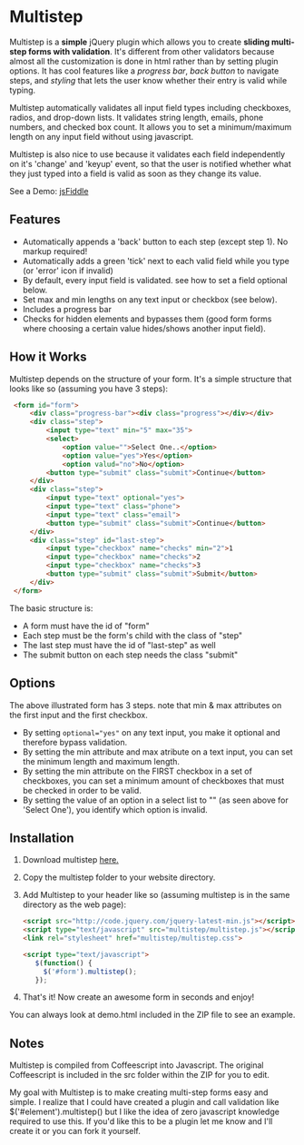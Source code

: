 Multistep
==========
Multistep is a **simple** jQuery plugin which allows you to create **sliding multi-step forms with validation**. It's different from other validators because almost all the customization is done in html rather than by setting plugin options. It has cool features like a *progress bar*, *back button* to navigate steps, and *styling* that lets the user know whether their entry is valid while typing.

Multistep automatically validates all input field types including checkboxes, radios, and drop-down lists. It validates string length, emails, phone numbers, and checked box count. It allows you to set a minimum/maximum length on any input field without using javascript.

Multistep is also nice to use because it validates each field independently on it's 'change' and 'keyup' event, so that the user is notified whether what they just typed into a field is valid as soon as they change its value.

See a Demo: [jsFiddle](http://jsfiddle.net/gh/get/jquery/1.7.2/coopermaruyama/multistep.js/tree/master/Demo/ "Multistep Demo")

Features
-------------
- Automatically appends a 'back' button to each step (except step 1). No markup required!
- Automatically adds a green 'tick' next to each valid field while you type (or 'error' icon if invalid)
- By default, every input field is validated. see how to set a field optional below.
- Set max and min lengths on any text input or checkbox (see below).
- Includes a progress bar
- Checks for hidden elements and bypasses them (good form forms where choosing a certain value hides/shows another input field).

How it Works
-------------
Multistep depends on the structure of your form. It's a simple structure that looks like so (assuming you have 3 steps):

   ```html
	<form id="form">
		<div class="progress-bar"><div class="progress"></div></div>
		<div class="step">
			<input type="text" min="5" max="35">
			<select>
				<option value="">Select One..</option>
				<option value="yes">Yes</option>
				<option valud="no">No</option>
			<button type="submit" class="submit">Continue</button>
		</div>  
		<div class="step">  
			<input type="text" optional="yes">
			<input type="text" class="phone">  
			<input type="text" class="email">  
			<button type="submit" class="submit">Continue</button>  
		</div>  
		<div class="step" id="last-step">  
			<input type="checkbox" name="checks" min="2">1  
			<input type="checkbox" name="checks">2  
			<input type="checkbox" name="checks">3  
			<button type="submit" class="submit">Submit</button>  
		</div>  
	</form>
   ```

The basic structure is:
- A form must have the id of "form"
- Each step must be the form's child with the class of "step"
- The last step must have the id of "last-step" as well
- The submit button on each step needs the class "submit"

Options
---------
The above illustrated form has 3 steps. note that min & max attributes on the first input and the first checkbox. 
- By setting `optional="yes"` on any text input, you make it optional and therefore bypass validation.
- By setting the min attribute and max atribute on a text input, you can set the minimum length and maximum length. 
- By setting the min attribute on the FIRST checkbox in a set of checkboxes, you can set a minimum amount of checkboxes that must be checked in order to be valid. 
- By setting the value of an option in a select list to "" (as seen above for 'Select One'), you identify which option is invalid.

Installation
---------------
1. Download multistep [here.](https://github.com/coopermaruyama/multistep/zipball/master "Multistep")
2. Copy the multistep folder to your website directory.
3. Add Multistep to your header like so (assuming multistep is in the same directory as the web page):

	 ```html
	 <script src="http://code.jquery.com/jquery-latest-min.js"></script>  
	 <script type="text/javascript" src="multistep/multistep.js"></script>  
	 <link rel="stylesheet" href="multistep/multistep.css">

	 <script type="text/javascript">
	 	$(function() {
	 	  $('#form').multistep();
	    });
	 ```
4. That's it! Now create an awesome form in seconds and enjoy!

You can always look at demo.html included in the ZIP file to see an example.

Notes
----------
Multistep is compiled from Coffeescript into Javascript. The original Coffeescript is included in the src folder within the ZIP for you to edit.

My goal with Multistep is to make creating multi-step forms easy and simple. I realize that I could have created a plugin and call validation like $('#element').multistep() but I like the idea of zero javascript knowledge required to use this. If you'd like this to be a plugin let me know and I'll create it or you can fork it yourself.